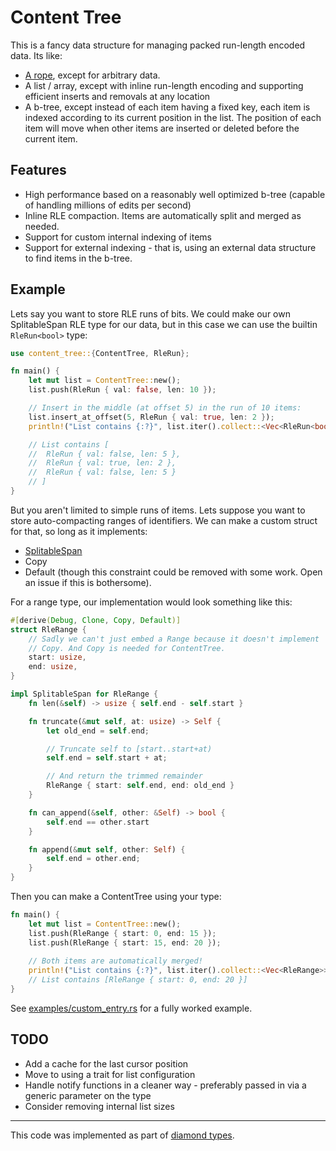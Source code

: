 # Content Tree

This is a fancy data structure for managing packed run-length encoded data. Its like:

- [A rope](https://en.wikipedia.org/wiki/Rope_(data_structure)), except for arbitrary data.
- A list / array, except with inline run-length encoding and supporting efficient inserts and removals at any location
- A b-tree, except instead of each item having a fixed key, each item is indexed according to its current position in the list. The position of each item will move when other items are inserted or deleted before the current item.

## Features

- High performance based on a reasonably well optimized b-tree (capable of handling millions of edits per second)
- Inline RLE compaction. Items are automatically split and merged as needed.
- Support for custom internal indexing of items
- Support for external indexing - that is, using an external data structure to find items in the b-tree.

## Example

Lets say you want to store RLE runs of bits. We could make our own SplitableSpan RLE type for our data, but in this case we can use the builtin `RleRun<bool>` type:

```rust
use content_tree::{ContentTree, RleRun};

fn main() {
    let mut list = ContentTree::new();
    list.push(RleRun { val: false, len: 10 });

    // Insert in the middle (at offset 5) in the run of 10 items:
    list.insert_at_offset(5, RleRun { val: true, len: 2 });
    println!("List contains {:?}", list.iter().collect::<Vec<RleRun<bool>>>());

    // List contains [
    //  RleRun { val: false, len: 5 },
    //  RleRun { val: true, len: 2 },
    //  RleRun { val: false, len: 5 }
    // ]
}
```

But you aren't limited to simple runs of items. Lets suppose you want to store auto-compacting ranges of identifiers. We can make a custom struct for that, so long as it implements:

- [SplitableSpan](https://docs.rs/rle/0.1.0/rle/trait.SplitableSpan.html)
- Copy
- Default (though this constraint could be removed with some work. Open an issue if this is bothersome).

For a range type, our implementation would look something like this:

```rust
#[derive(Debug, Clone, Copy, Default)]
struct RleRange {
    // Sadly we can't just embed a Range because it doesn't implement
    // Copy. And Copy is needed for ContentTree.
    start: usize,
    end: usize,
}

impl SplitableSpan for RleRange {
    fn len(&self) -> usize { self.end - self.start }

    fn truncate(&mut self, at: usize) -> Self {
        let old_end = self.end;

        // Truncate self to [start..start+at)
        self.end = self.start + at;

        // And return the trimmed remainder
        RleRange { start: self.end, end: old_end }
    }

    fn can_append(&self, other: &Self) -> bool {
        self.end == other.start
    }

    fn append(&mut self, other: Self) {
        self.end = other.end;
    }
}
```

Then you can make a ContentTree using your type:

```rust
fn main() {
    let mut list = ContentTree::new();
    list.push(RleRange { start: 0, end: 15 });
    list.push(RleRange { start: 15, end: 20 });
    
    // Both items are automatically merged!
    println!("List contains {:?}", list.iter().collect::<Vec<RleRange>>());
    // List contains [RleRange { start: 0, end: 20 }]
}
```

See [examples/custom_entry.rs](examples/custom_entry.rs) for a fully worked example.


## TODO

- Add a cache for the last cursor position
- Move to using a trait for list configuration
- Handle notify functions in a cleaner way - preferably passed in via a generic parameter on the type
- Consider removing internal list sizes

---

This code was implemented as part of [diamond types](https://github.com/josephg/diamond-types).